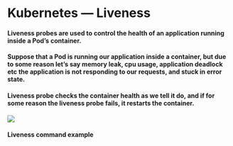 # Kubernetes — Liveness

#### Liveness probes are used to control the health of an application running inside a Pod’s container. 

#### Suppose that a Pod is running our application inside a container, but due to some reason let’s say memory leak, cpu usage, application deadlock etc the application is not responding to our requests, and stuck in error state.

#### Liveness probe checks the container health as we tell it do, and if for some reason the liveness probe fails, it restarts the container.

![](https://miro.medium.com/max/875/0*U8l_OiseiAaGJ_6n.gif)
#### Liveness command example 
```sh 



```
